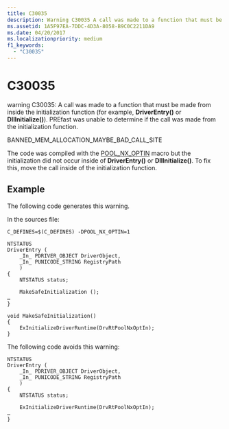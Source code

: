 ```yaml
---
title: C30035
description: Warning C30035 A call was made to a function that must be made from inside the initialization function (for example, DriverEntry() or DllInitialize()). PREfast was unable to determine if the call was made from the initialization function.
ms.assetid: 1A5F97EA-7DDC-4D3A-8058-B9C0C2211DA9
ms.date: 04/20/2017
ms.localizationpriority: medium 
f1_keywords: 
  - "C30035"
---
```


# C30035


warning C30035: A call was made to a function that must be made from inside the initialization function (for example, **DriverEntry()** or **DllInitialize()**). PREfast was unable to determine if the call was made from the initialization function.

BANNED\_MEM\_ALLOCATION\_MAYBE\_BAD\_CALL\_SITE

The code was compiled with the [POOL\_NX\_OPTIN](https://msdn.microsoft.com/library/windows/hardware/hh920402) macro but the initialization did not occur inside of **DriverEntry()** or **DllInitialize()**. To fix this, move the call inside of the initialization function.

## <span id="Example"></span><span id="example"></span><span id="EXAMPLE"></span>Example


The following code generates this warning.

In the sources file:

```
C_DEFINES=$(C_DEFINES) -DPOOL_NX_OPTIN=1
```

```
NTSTATUS
DriverEntry (
    _In_ PDRIVER_OBJECT DriverObject,
    _In_ PUNICODE_STRING RegistryPath
    )
{
    NTSTATUS status;

    MakeSafeInitialization ();
…
}

void MakeSafeInitialization()
{
    ExInitializeDriverRuntime(DrvRtPoolNxOptIn);
}
```

The following code avoids this warning:

```
NTSTATUS
DriverEntry (
    _In_ PDRIVER_OBJECT DriverObject,
    _In_ PUNICODE_STRING RegistryPath
    )
{
    NTSTATUS status;

    ExInitializeDriverRuntime(DrvRtPoolNxOptIn);
…
}
```

 

 





